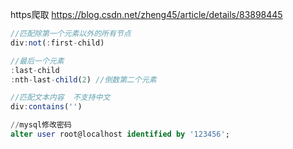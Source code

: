 https爬取
https://blog.csdn.net/zheng45/article/details/83898445


```js
//匹配除第一个元素以外的所有节点
div:not(:first-child)

//最后一个元素
:last-child
:nth-last-child(2) //倒数第二个元素
```

```js
//匹配文本内容  不支持中文
div:contains('')
```

```sql
//mysql修改密码
alter user root@localhost identified by '123456';
```